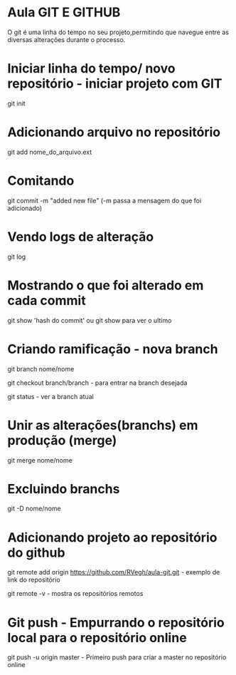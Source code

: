 # Aula GIT E GITHUB

O git é uma linha do tempo no seu projeto,permitindo que navegue entre as diversas alterações durante o processo.

# Iniciar linha do tempo/ novo repositório - iniciar projeto com GIT

git init

# Adicionando arquivo no repositório

git add nome_do_arquivo.ext

# Comitando

git commit -m "added new file" (-m passa a mensagem do que foi adicionado)

# Vendo logs de alteração

git log

# Mostrando o que foi alterado em cada commit

git show 'hash do commit' ou git show para ver o ultimo

# Criando ramificação - nova branch

git branch nome/nome

git checkout branch/branch - para entrar na branch desejada

git status - ver a branch atual

# Unir as alterações(branchs) em produção (merge)

git merge nome/nome

# Excluindo branchs

git -D nome/nome

# Adicionando projeto ao repositório do github

git remote add origin https://github.com/RVegh/aula-git.git - exemplo de link do repositório

git remote -v - mostra os repositórios remotos

# Git push - Empurrando o repositório local para o repositório online

 git push -u origin master - Primeiro push para criar a master no repositório online

